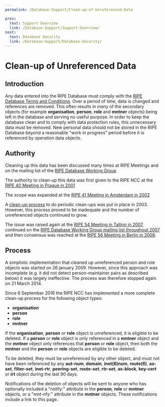 ```yaml
---
permalink: /Database-Support/Clean-up-of-Unreferenced-Data

prev:
  text: Support Overview
  link: /Database-Support/Support-Overview/
next:
  text: Database Security
  link: /Database-Support/Database-Security/
---
```


# Clean-up of Unreferenced Data
## Introduction

Any data entered into the RIPE Database must comply with the [RIPE Database Terms and Conditions](../Legal-Information/#). Over a period of time, data is changed and references are removed. This often results in many of the secondary objects (for example **organisation**, **person**, **role** and **mntner** objects) being left in the database and serving no useful purpose. In order to keep the database clean and to comply with data protection rules, this unnecessary data must be removed. New personal data should not be stored in the RIPE Database beyond a reasonable "work in progress" period before it is referenced by operation data objects.


## Authority

Cleaning up this data has been discussed many times at RIPE Meetings and on the mailing list of the [RIPE Database Working Group](https://www.ripe.net/participate/mail/ripe-mailing-lists/db-wg)

The authority to clean-up this data was first given to the RIPE NCC at the [RIPE 40 Meeting in Prague in 2001](https://www.ripe.net/participate/meetings/ripe-meetings/ripe-40)

The scope was expanded at the [RIPE 41 Meeting in Amsterdam in 2002](https://www.ripe.net/participate/meetings/ripe-meetings/ripe-41)

A [clean-up process](https://www.ripe.net/publications/news/announcements/clean-up-of-unreferenced-data-in-the-ripe-database) to do periodic clean-ups was put in place in 2003. However, this process proved to be inadequate and the number of unreferenced objects continued to grow.

The issue was raised again at the [RIPE 54 Meeting in Tallinn in 2007](https://www.ripe.net/participate/meetings/ripe-meetings/ripe-54), continued on the [RIPE Database Working Group mailing list throughout 2007](https://www.ripe.net/participate/mail/ripe-mailing-lists/db-wg) and then consensus was reached at the [RIPE 56 Meeting in Berlin in 2008](https://www.ripe.net/participate/meetings/ripe-meetings/ripe-56).


## Process

A simplistic implementation that cleaned up unreferenced person and role objects was started on 26 january 2009. However, since this approach was incomplete (e.g. it did not detect person-maintainer pairs as described below) it was largely ineffective. The process was therefore stopped again on 21 March 2014.

Since 6 September 2016 the RIPE NCC has implemented a more complete clean-up process for the following object types:

* **organisation**
* **person**
* **role**
* **mntner**

If the **organisation**, **person** or **role** object is unreferenced, it is eligible to be deleted. If a **person** or **role** object is only referenced in a **mntner** object and the **mntner** object only references that **person** or **role** object, then both the **mntner** and the **person** or **role** objects are eligible to be deleted.

To be deleted, they must be unreferenced by any other object, and must not have been referenced by any **aut-num**, **domain**, **inet(6)num**, **route(6)**, **as-set**, **filter-set**, **inet-rtr**, **peering-set**, **route-set**, **rtr-set**, **as-block**, **key-cert** or **irt** object during the last 90 days.

Notifications of the deletion of objects will be sent to anyone who has optionally included a "notify:" attribute in the **person**, **role** or **mntner** objects, or a "mnt-nfy:" attribute in the **mntner** objects. These notifications include a link to this page.
